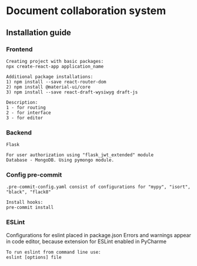 # Document collaboration system

## Installation guide

### Frontend
    Creating project with basic packages:
    npx create-react-app application_name
    
    Additional package installations:
    1) npm install --save react-router-dom
    2) npm install @material-ui/core
    3) npm install --save react-draft-wysiwyg draft-js
    
    Description:
    1 - for routing
    2 - for interface
    3 - for editor
    
### Backend
    Flask
    
    For user authorization using "flask_jwt_extended" module
    Database - MongoDB. Using pymongo module.
    
### Config pre-commit
    .pre-commit-config.yaml consist of configurations for "mypy", "isort", "black", "flack8"
    
    Install hooks:
    pre-commit install
    
### ESLint
Configurations for eslint placed in package.json
Errors and warnings appear in code editor, because extension for ESLint enabled in PyCharme
    
    To run eslint from command line use:
    eslint [options] file
    
